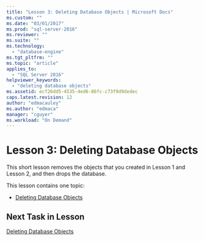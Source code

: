 ```yaml
---
title: "Lesson 3: Deleting Database Objects | Microsoft Docs"
ms.custom: ""
ms.date: "03/01/2017"
ms.prod: "sql-server-2016"
ms.reviewer: ""
ms.suite: ""
ms.technology: 
  - "database-engine"
ms.tgt_pltfrm: ""
ms.topic: "article"
applies_to: 
  - "SQL Server 2016"
helpviewer_keywords: 
  - "deleting database objects"
ms.assetid: ecf26dd5-4535-4ed6-86fc-c73f9d9dedec
caps.latest.revision: 12
author: "edmacauley"
ms.author: "edmaca"
manager: "cguyer"
ms.workload: "On Demand"
---
```

# Lesson 3: Deleting Database Objects
This short lesson removes the objects that you created in Lesson 1 and Lesson 2, and then drops the database.  
  
This lesson contains one topic:  
  
-   [Deleting Database Objects](../t-sql/lesson-3-1-deleting-database-objects.md)  
  
## Next Task in Lesson  
[Deleting Database Objects](../t-sql/lesson-3-1-deleting-database-objects.md)  
  
  
  
